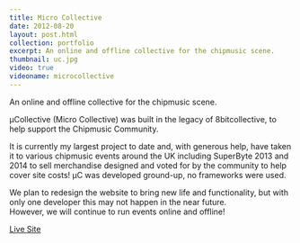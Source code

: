 ```yaml
---
title: Micro Collective
date: 2012-08-20
layout: post.html
collection: portfolio
excerpt: An online and offline collective for the chipmusic scene.
thumbnail: uc.jpg
video: true
videoname: microcollective
---
```


<p>
	An online and offline collective for the chipmusic scene.
</p>
<p>
	&micro;Collective (Micro Collective) was built in the legacy of 8bitcollective, to help support the Chipmusic Community.
</p>
<p>
	It is currently my largest project to date and, with generous help, have taken it to various chipmusic events around the UK including SuperByte 2013 and 2014 to sell merchandise designed and voted for by the community to help cover site costs! µC was developed ground-up, no frameworks were used.
</p>
<p>
	We plan to redesign the website to bring new life and functionality, but with only one developer this may not happen in the near future.<br>
	However, we will continue to run events online and offline!
</p>

<a class="pure-button" href="https://ucollective.org/" target="_blank">
    <i class="fa fa-globe fa-lg"></i>
    Live Site
</a>